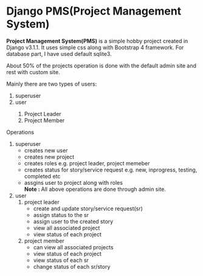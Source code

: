 # Django PMS(Project Management System)
<p><b>Project Management System(PMS)</b> is a simple hobby project created in Django v3.1.1. It uses simple css along with Bootstrap 4 framework. For database part, I have used default sqlite3.</p>
<p>About 50% of the projects operation is done with the default admin site and rest with custom site.</p>

<p> Mainly there are two types of users:</p>
<ol>
<li>superuser</li>
<li>user</li>
<ol>
<li>Project Leader</li>
<li>Project Member</li>
</ol>
</ol>

<p>Operations</p>
<ol>
<li>
superuser
<ul>

<li>creates new user</li>
<li>creates new project</li>
<li>creates roles e.g. project leader, project memeber</li>
<li>creates status for story/service request e.g. new, inprogress, testing, completed etc</li>
<li>assgins user to project along with roles</li>
<b>Note : </b>All above operations are done through admin site.

</ul>
</li>
<li>
user
<ol>
<li>
 project leader
 <ul>
 <li style="list-style-type:circle">create and update story/service request(sr)</li>
 <li style="list-style-type:circle">assign status to the sr</li>
 <li style="list-style-type:circle">assign user to the created story</li>
 <li style="list-style-type:circle">view all associated project</li>
 <li style="list-style-type:circle">view status of each project</li>
 
 </ul>
</li>
<li>
 project member
 <ul>
 <li style="list-style-type:circle">can view all associated projects</li>
 <li style="list-style-type:circle">view status of each project</li>
 <li style="list-style-type:circle">view status of each sr</li>
 <li style="list-style-type:circle">change status of each sr/story</li>
 
 </ul>
</li>
</ol>
</li>
</ol>
